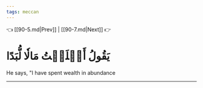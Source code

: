 ```yaml
---
tags: meccan
---
```


👈 [[90-5.md|Prev]] | [[90-7.md|Next]] 👉

# يَقُولُ أَهۡلَكۡتُ مَالٗا لُّبَدًا

He says, "I have spent wealth in abundance

---

